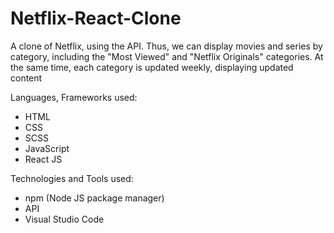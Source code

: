# Netflix-React-Clone

A clone of Netflix, using the API. Thus, we can display movies and series by category, including the "Most Viewed" and "Netflix Originals" categories. At the same time, each category is updated weekly, displaying updated content

Languages, Frameworks used:
- HTML
- CSS
- SCSS
- JavaScript
- React JS

Technologies and Tools used:
- npm (Node JS package manager)
- API
- Visual Studio Code
